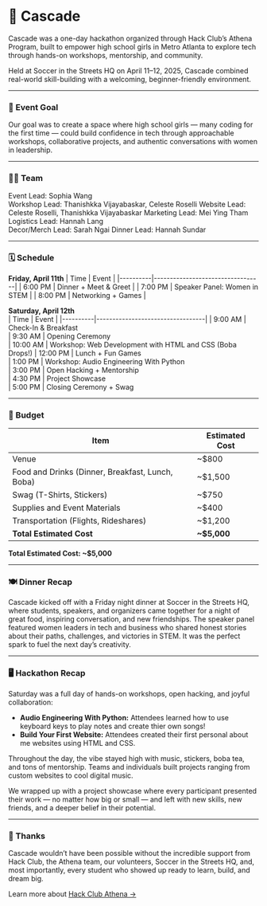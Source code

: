 # 🌊 Cascade

Cascade was a one-day hackathon organized through Hack Club’s Athena Program, built to empower high school girls in Metro Atlanta to explore tech through hands-on workshops, mentorship, and community.

Held at Soccer in the Streets HQ on April 11–12, 2025, Cascade combined real-world skill-building with a welcoming, beginner-friendly environment.
____________________________________

### 🎯 Event Goal

Our goal was to create a space where high school girls — many coding for the first time — could build confidence in tech through approachable workshops, collaborative projects, and authentic conversations with women in leadership.
_____________________________________

### 👩‍💻 Team
Event Lead: Sophia Wang  
Workshop Lead: Thanishkka Vijayabaskar, Celeste Roselli
Website Lead: Celeste Roselli, Thanishkka Vijayabaskar
Marketing Lead: Mei Ying Tham  
Logistics Lead: Hannah Lang  
Decor/Merch Lead: Sarah Ngai
Dinner Lead: Hannah Sundar
______________________________________________

### 🗓️ Schedule

**Friday, April 11th** 
| Time     | Event                            |
|----------|----------------------------------|
| 6:00 PM  | Dinner + Meet & Greet            |
| 7:00 PM  | Speaker Panel: Women in STEM     |
| 8:00 PM  | Networking + Games               |

**Saturday, April 12th**  
| Time     | Event                            |
|----------|----------------------------------|
| 9:00 AM  | Check-In & Breakfast  
| 9:30 AM  | Opening Ceremony  
| 10:00 AM | Workshop: Web Development with HTML and CSS (Boba Drops!) 
| 12:00 PM | Lunch + Fun Games  
| 1:00 PM  | Workshop: Audio Engineering With Python  
| 3:00 PM  | Open Hacking + Mentorship  
| 4:30 PM  | Project Showcase  
| 5:00 PM  | Closing Ceremony + Swag
______________________________________________

### 💸 Budget

| Item                                   | Estimated Cost |
|----------------------------------------|----------------|
| Venue                                  | ~$800          |
| Food and Drinks (Dinner, Breakfast, Lunch, Boba) | ~$1,500        |
| Swag (T-Shirts, Stickers)              | ~$750          |
| Supplies and Event Materials          | ~$400          |
| Transportation (Flights, Rideshares)   | ~$1,200        |
| **Total Estimated Cost**               | **~$5,000**    |

**Total Estimated Cost: ~$5,000**
______________________________________________

### 🍽️ Dinner Recap

Cascade kicked off with a Friday night dinner at Soccer in the Streets HQ, where students, speakers, and organizers came together for a night of great food, inspiring conversation, and new friendships. The speaker panel featured women leaders in tech and business who shared honest stories about their paths, challenges, and victories in STEM. It was the perfect spark to fuel the next day’s creativity.
______________________________________________

### 🖥️ Hackathon Recap

Saturday was a full day of hands-on workshops, open hacking, and joyful collaboration:

- **Audio Engineering With Python:** Attendees learned how to use keyboard keys to play notes and create thier own songs!
- **Build Your First Website:** Attendees created their first personal about me websites using HTML and CSS.

Throughout the day, the vibe stayed high with music, stickers, boba tea, and tons of mentorship. Teams and individuals built projects ranging from custom websites to cool digital music.  

We wrapped up with a project showcase where every participant presented their work — no matter how big or small — and left with new skills, new friends, and a deeper belief in their potential.
______________________________________________

### 🌟 Thanks
Cascade wouldn’t have been possible without the incredible support from Hack Club, the Athena team, our volunteers, Soccer in the Streets HQ, and, most importantly, every student who showed up ready to learn, build, and dream big.

Learn more about [Hack Club Athena →](https://athena.hackclub.com/events)
